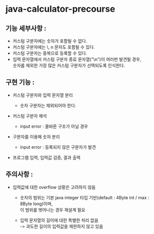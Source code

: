 # java-calculator-precourse

## 기능 세부사항 :
- 커스텀 구분자에는 숫자가 포함될 수 없다.
- 커스텀 구분자에는 \\, n 문자도 포함될 수 있다.
- 커스텀 구분자는 중복으로 등록할 수 있다.
- 입력 문자열에서 커스텀 구분자 종료 문자열("\n")이 여러번 발견될 경우,   
숫자를 제외한 가장 많은 커스텀 구분자가 선택되도록 인식한다.

## 구현 기능 :
- 커스텀 구분자와 입력 문자열 분리 
    - 숫자 구분자는 제외되어야 한다.
    
- 커스텀 구분자 해석
    - input error : 올바른 구조가 아닐 경우   
   
- 구분자를 이용해 숫자 분리
    - input error : 등록되지 않은 구분자가 발견
    
- 프로그램 입력, 입력값 검증, 결과 출력

## 주의사항 :
- 입력값에 대한 overflow 상황은 고려하지 않음
    - 숫자의 범위는 기본 java integer 타입 기반(default : 4Byte int / max : 8Byte long)이며,    
        이 범위를 벗어나는 경우 재설계 필요

    - 입력 문자열의 길이에 대한 특별한 처리 없음   
        -> 과도한 길이의 입력값을 제한하지 않고 있음
